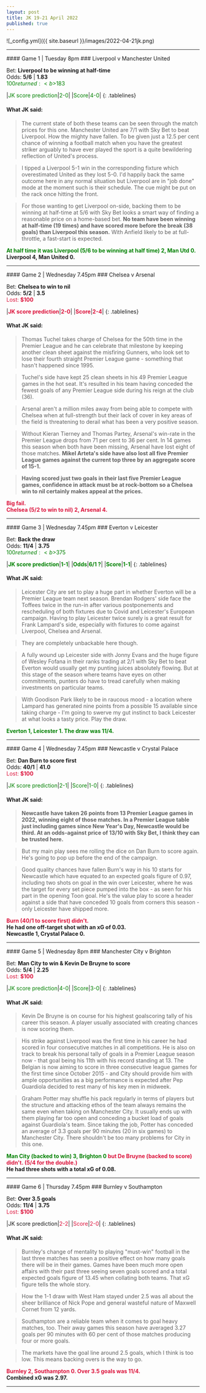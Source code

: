 ```yaml
---
layout: post
title: JK 19-21 April 2022
published: true
---
```


![_config.yml]({{ site.baseurl }}/images/2022-04-21jk.png)

<hr>
#### Game 1 | Tuesday 8pm
### Liverpool v Manchester United

Bet: <b>Liverpool to be winning at half-time</b><br>
Odds: <b>5/6</b> | <b>1.83</b><br><font color="green">$100 returned: <b>$183</b></font>
<p></p>
<style>
.tablelines table, .tablelines td, .tablelines th {
        border: 1px solid black;
        }
td {
    padding-right: 15px;
}
td {
    padding-left: 5px;
}
</style>
|<font color="green">JK score prediction</font>|<font color="green">2-0</font>|
|<font color="green">Score</font>|<font color="green">4-0</font>|
{: .tablelines}

#### What JK said:
> The current state of both these teams can be seen through the match prices for this one. Manchester United are 7/1 with Sky Bet to beat Liverpool. How the mighty have fallen. To be given just a 12.5 per cent chance of winning a football match when you have the greatest striker arguably to have ever played the sport is a quite bewildering reflection of United's process.

> I tipped a Liverpool 5-1 win in the corresponding fixture which overestimated United as they lost 5-0. I'd happily back the same outcome here in any normal situation but Liverpool are in "job done" mode at the moment such is their schedule. The cue might be put on the rack once hitting the front.

> For those wanting to get Liverpool on-side, backing them to be winning at half-time at 5/6 with Sky Bet looks a smart way of finding a reasonable price on a home-based bet. <b>No team have been winning at half-time (19 times) and have scored more before the break (38 goals) than Liverpool this season.</b> With Anfield likely to be at full-throttle, a fast-start is expected.

<b><font color="green">At half time it was Liverpool (5/6 to be winning at half time) 2, Man Utd 0.</font><br>Liverpool 4, Man United 0.</b>

<hr>
#### Game 2 | Wednesday 7.45pm
### Chelsea v Arsenal

Bet: <b>Chelsea to win to nil</b><br>
Odds: <b>5/2</b> | <b>3.5</b><br><font color="crimson">Lost: <b>$100</b></font>
<p></p>
<style>
.tablelines table, .tablelines td, .tablelines th {
        border: 1px solid black;
        }
td {
    padding-right: 15px;
}
td {
    padding-left: 5px;
}
</style>
|<b><font color="crimson">JK score prediction</font></b>|<b><font color="crimson">2-0</font></b>|
|<b><font color="crimson">Score</font></b>|<b><font color="crimson">2-4</font></b>|
{: .tablelines}

#### What JK said:
> Thomas Tuchel takes charge of Chelsea for the 50th time in the Premier League and he can celebrate that milestone by keeping another clean sheet against the misfiring Gunners, who look set to lose their fourth straight Premier League game - something that hasn't happened since 1995.

> Tuchel's side have kept 25 clean sheets in his 49 Premier League games in the hot seat. It's resulted in his team having conceded the fewest goals of any Premier League side during his reign at the club (36).

> Arsenal aren't a million miles away from being able to compete with Chelsea when at full-strength but their lack of cover in key areas of the field is threatening to derail what has been a very positive season.

> Without Kieran Tierney and Thomas Partey, Arsenal's win-rate in the Premier League drops from 71 per cent to 36 per cent. In 14 games this season when both have been missing, Arsenal have lost eight of those matches. <b>Mikel Arteta's side have also lost all five Premier League games against the current top three by an aggregate score of 15-1.</b>

> <b>Having scored just two goals in their last five Premier League games, confidence in attack must be at rock-bottom so a Chelsea win to nil certainly makes appeal at the prices.</b>

<b><font color="crimson">Big fail.<br>Chelsea (5/2 to win to nil) 2, Arsenal 4.</font></b>

<hr>
#### Game 3 | Wednesday 7.45pm
### Everton v Leicester

Bet: <b>Back the draw</b><br>
Odds: <b>11/4</b> | <b>3.75</b><br><font color="green">$100 returned: <b>$375</b></font>
<p></p>
<style>
.tablelines table, .tablelines td, .tablelines th {
        border: 1px solid black;
        }
td {
    padding-right: 15px;
}
td {
    padding-left: 5px;
}
</style>
|<b><font color="green">JK score prediction</font></b>|<b><font color="green">1-1</font></b>|
|<b><font color="green">Odds</font></b>|<b><font color="green">6/1 ?</font></b>|
|<b><font color="green">Score</font></b>|<b><font color="green">1-1</font></b>|
{: .tablelines}

#### What JK said:
> Leicester City are set to play a huge part in whether Everton will be a Premier League team next season. Brendan Rodgers' side face the Toffees twice in the run-in after various postponements and rescheduling of both fixtures due to Covid and Leicester's European campaign. Having to play Leicester twice surely is a great result for Frank Lampard's side, especially with fixtures to come against Liverpool, Chelsea and Arsenal.

> They are completely unbackable here though.

> A fully wound up Leicester side with Jonny Evans and the huge figure of Wesley Fofana in their ranks trading at 2/1 with Sky Bet to beat Everton would usually get my punting juices absolutely flowing. But at this stage of the season where teams have eyes on other commitments, punters do have to tread carefully when making investments on particular teams.

> With Goodison Park likely to be in raucous mood - a location where Lampard has generated nine points from a possible 15 available since taking charge - I'm going to swerve my gut instinct to back Leicester at what looks a tasty price. Play the draw.

<b><font color="green">Everton 1, Leicester 1. The draw was 11/4.</font></b>

<hr>
#### Game 4 | Wednesday 7.45pm
### Newcastle v Crystal Palace

Bet: <b>Dan Burn to score first</b><br>
Odds: <b>40/1</b> | <b>41.0</b><br><font color="crimson">Lost: <b>$100</b></font>
<p></p>
<style>
.tablelines table, .tablelines td, .tablelines th {
        border: 1px solid black;
        }
td {
    padding-right: 15px;
}
td {
    padding-left: 5px;
}
</style>
|<font color="green">JK score prediction</font>|<font color="green">2-1</font>|
|<font color="green">Score</font>|<font color="green">1-0</font>|
{: .tablelines}

#### What JK said:
> <b>Newcastle have taken 26 points from 13 Premier League games in 2022, winning eight of those matches. In a Premier League table just including games since New Year's Day, Newcastle would be third. At an odds-against price of 13/10 with Sky Bet, I think they can be trusted here.</b>

> But my main play sees me rolling the dice on Dan Burn to score again. He's going to pop up before the end of the campaign.

> Good quality chances have fallen Burn's way in his 10 starts for Newcastle which have equated to an expected goals figure of 0.97, including two shots on goal in the win over Leicester, where he was the target for every set piece pumped into the box - as seen for his part in the opening Toon goal. He's the value play to score a header against a side that have conceded 10 goals from corners this season - only Leicester have shipped more.

<b><font color="crimson">Burn (40/1 to score first) didn't.</font><br>He had one off-target shot with an xG of 0.03.<br>Newcastle 1, Crystal Palace 0.</b>

<hr>
#### Game 5 | Wednesday 8pm
### Manchester City v Brighton

Bet: <b>Man City to win & Kevin De Bruyne to score</b><br>
Odds: <b>5/4</b> | <b>2.25</b><br><font color="crimson">Lost: <b>$100</b></font>
<p></p>
<style>
.tablelines table, .tablelines td, .tablelines th {
        border: 1px solid black;
        }
td {
    padding-right: 15px;
}
td {
    padding-left: 5px;
}
</style>
|<font color="green">JK score prediction</font>|<font color="green">4-0</font>|
|<font color="green">Score</font>|<font color="green">3-0</font>|
{: .tablelines}

#### What JK said:
> Kevin De Bruyne is on course for his highest goalscoring tally of his career this season. A player usually associated with creating chances is now scoring them.

> His strike against Liverpool was the first time in his career he had scored in four consecutive matches in all competitions. He is also on track to break his personal tally of goals in a Premier League season now - that goal being his 11th with his record standing at 13. The Belgian is now aiming to score in three consecutive league games for the first time since October 2015 - and City should provide him with ample opportunities as a big performance is expected after Pep Guardiola decided to rest many of his key men in midweek.

> Graham Potter may shuffle his pack regularly in terms of players but the structure and attacking ethos of the team always remains the same even when taking on Manchester City. It usually ends up with them playing far too open and conceding a bucket load of goals against Guardiola's team. Since taking the job, Potter has conceded an average of 3.3 goals per 90 minutes (20 in six games) to Manchester City. There shouldn't be too many problems for City in this one.

<b><font color="green">Man City (backed to win) 3, Brighton 0 </font><font color="crimson">but De Bruyne (backed to score) didn't. (5/4 for the double.)</font><br>He had three shots with a total xG of 0.08.</b>

<hr>
#### Game 6 | Thursday 7.45pm
### Burnley v Southampton

Bet: <b>Over 3.5 goals</b><br>
Odds: <b>11/4</b> | <b>3.75</b><br><font color="crimson">Lost: <b>$100</b></font>
<p></p>
<style>
.tablelines table, .tablelines td, .tablelines th {
        border: 1px solid black;
        }
td {
    padding-right: 15px;
}
td {
    padding-left: 5px;
}
</style>
|<font color="crimson"></font>JK score prediction|<font color="crimson">2-2</font>|
|<font color="crimson">Score</font>|<font color="crimson">2-0</font>|
{: .tablelines}

#### What JK said:
> Burnley's change of mentality to playing "must-win" football in the last three matches has seen a positive effect on how many goals there will be in their games. Games have been much more open affairs with their past three seeing seven goals scored and a total expected goals figure of 13.45 when collating both teams. That xG figure tells the whole story.

> How the 1-1 draw with West Ham stayed under 2.5 was all about the sheer brilliance of Nick Pope and general wasteful nature of Maxwell Cornet from 12 yards.

> Southampton are a reliable team when it comes to goal heavy matches, too. Their away games this season have averaged 3.27 goals per 90 minutes with 60 per cent of those matches producing four or more goals.

> The markets have the goal line around 2.5 goals, which I think is too low. This means backing overs is the way to go.

<b><font color="crimson">Burnley 2, Southampton 0. Over 3.5 goals was 11/4.</font><br>Combined xG was 2.97.</b>

<hr>
